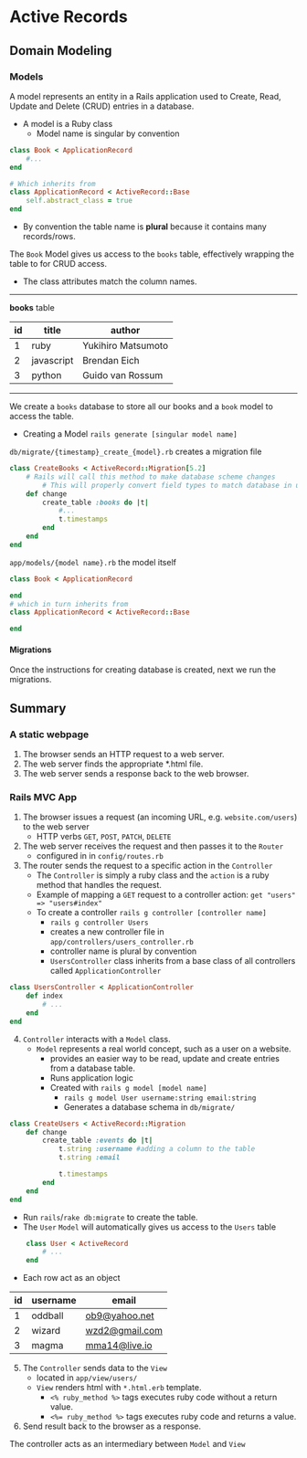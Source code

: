 
# Active Records

## Domain Modeling

### Models

A model represents an entity in a Rails application used to Create, Read, Update and Delete (CRUD) entries in a database.
+ A model is a Ruby class
    + Model name is singular by convention
```ruby
class Book < ApplicationRecord
    #...
end

# Which inherits from
class ApplicationRecord < ActiveRecord::Base
    self.abstract_class = true
end
```
+ By convention the table name is **plural** because it contains many records/rows.

The `Book` Model gives us access to the `books` table, effectively wrapping the table to for CRUD access.
+ The class attributes match the column names.
___
**books** table

|id|title|author|
|--|-----|------|
|1 |ruby|Yukihiro Matsumoto|
|2 |javascript|Brendan Eich|
|3 |python|Guido van Rossum|
___

We create a `books` database to store all our books and a `book` model to access the table.

+  Creating a Model `rails generate [singular model name]`
    

`db/migrate/{timestamp}_create_{model}.rb` creates a migration file

```ruby
class CreateBooks < ActiveRecord::Migration[5.2]
    # Rails will call this method to make database scheme changes
        # This will properly convert field types to match database in use (mysql, postgres, sqlite, etc...)
    def change
        create_table :books do |t|
            #...
            t.timestamps
        end
    end
end
```

`app/models/{model name}.rb` the model itself 

```ruby
class Book < ApplicationRecord

end
# which in turn inherits from
class ApplicationRecord < ActiveRecord::Base

end
```

#### Migrations

Once the instructions for creating database is created, next we run the migrations.

## Summary

### A static webpage

1. The browser sends an HTTP request to a web server.
2. The web server finds the appropriate *.html file.
3. The web server sends a response back to the web browser.

### Rails MVC App

1. The browser issues a request (an incoming URL, e.g. `website.com/users`) to the web server 
    + HTTP verbs `GET`, `POST`, `PATCH`, `DELETE`
2. The web server receives the request and then passes it to the `Router`
    + configured in in `config/routes.rb`
3. The router sends the request to a specific action in the `Controller`
    + The `Controller` is simply a ruby class and the `action` is a ruby method that handles the request.
    + Example of mapping a `GET` request to a controller action: `get "users" => "users#index"`
    + To create a controller `rails g controller [controller name]`
        + `rails g controller Users`
        + creates a new controller file in `app/controllers/users_controller.rb`
        + controller name is plural by convention
        + `UsersController` class inherits from a base class of all controllers called `ApplicationController`


```ruby
class UsersController < ApplicationController
    def index
        # ...
    end
end
```
4. `Controller` interacts with a `Model` class.
    + `Model` represents a real world concept, such as a user on a website. 
        + provides an easier way to be read, update and create entries from a database table.
        + Runs application logic
        + Created with `rails g model [model name]`
            + `rails g model User username:string email:string`
            + Generates a database schema in `db/migrate/`

```ruby
class CreateUsers < ActiveRecord::Migration
    def change
        create_table :events do |t|
            t.string :username #adding a column to the table
            t.string :email

            t.timestamps
        end
    end
end
```
+ Run `rails`/`rake db:migrate` to create the table.
+ The `User` `Model` will automatically gives us access to the `Users` table

```ruby
    class User < ActiveRecord
        # ...
    end
```
    
+ Each row act as an object

|id|username|email|
|--|--------|-----|
|1|oddball|ob9@yahoo.net|
|2|wizard|wzd2@gmail.com|
|3|magma|mma14@live.io|
   
     

5. The `Controller` sends data to the `View` 
    + located in `app/view/users/`
    + `View` renders html with `*.html.erb` template.
        + `<% ruby_method %>` tags executes ruby code without a return value.
        + `<%= ruby_method %>` tags executes ruby code and returns a value.
6. Send result back to the browser as a response.

The controller acts as an intermediary between `Model` and `View`


